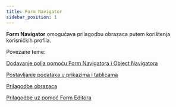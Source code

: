 ```yaml
---
title: Form Navigator
sidebar_position: 1
---
```


**Form Navigator** omogućava prilagodbu obrazaca putem korištenja korisničkih profila. 

Povezane teme:

 [Dodavanje polja pomoću Form Navigatora i Object Navigatora](/docs/object-navigator/load-request-object) 

 [Postavljanje podataka u prikazima i tablicama](/docs/form-navigator/data-grid-settings) 

 [Prilagodbe obrazaca](/docs/guide/common/operations-with-data/form-customization-and-profiles-management) 

 [Prilagodbe uz pomoć Form Editora](/docs/form-navigator/form-editor) 